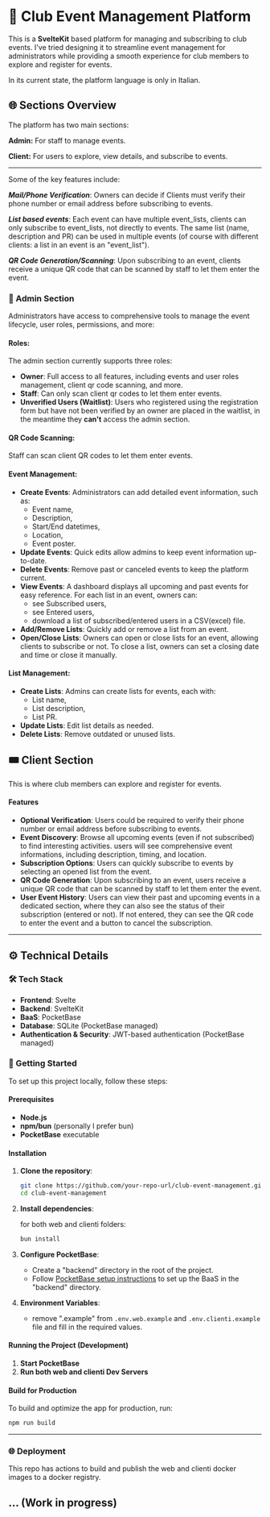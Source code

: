 
# 🪩 Club Event Management Platform

This is a **SvelteKit** based platform for managing and subscribing to club events. I've tried designing it to streamline event management for administrators while providing a smooth experience for club members to explore and register for events.

In its current state, the platform language is only in Italian.


## 🌐 Sections Overview
The platform has two main sections:

**Admin:** For staff to manage events.

**Client:** For users to explore, view details, and subscribe to events.

---
Some of the key features include:

_**Mail/Phone Verification**_: Owners can decide if Clients must verify their phone number or email address before subscribing to events.

_**List based events**_: Each event can have multiple event_lists, clients can only subscribe to event_lists, not directly to events. The same list (name, description and PR) can be used in multiple events (of course with different clients: a list in an event is an "event_list").

_**QR Code Generation/Scanning**_: Upon subscribing to an event, clients receive a unique QR code that can be scanned by staff to let them enter the event.

### 🔐 Admin Section
Administrators have access to comprehensive tools to manage the event lifecycle, user roles, permissions, and more:

#### **Roles**:
The admin section currently supports three roles:
- **Owner**: Full access to all features, including events and user roles management, client qr code scanning, and more.
- **Staff**: Can only scan client qr codes to let them enter events.
- **Unverified Users (Waitlist)**: Users who registered using the registration form but have not been verified by an owner are placed in the waitlist, in the meantime they **can't** access the admin section.
  
#### **QR Code Scanning**: 
Staff can scan client QR codes to let them enter events. 

#### **Event Management**:
- **Create Events**: Administrators can add detailed event information, such as:
  - Event name, 
  - Description, 
  - Start/End datetimes,
  - Location,
  - Event poster.
- **Update Events**: Quick edits allow admins to keep event information up-to-date.
- **Delete Events**: Remove past or canceled events to keep the platform current.
- **View Events**: A dashboard displays all upcoming and past events for easy reference. For each list in an event, owners can:
    - see Subscribed users,
    - see Entered users,
    - download a list of subscribed/entered users in a CSV(excel) file.
- **Add/Remove Lists**: Quickly add or remove a list from an event.
- **Open/Close Lists**: Owners can open or close lists for an event, allowing clients to subscribe or not. To close a list, owners can set a closing date and time or close it manually.

#### **List Management**:
- **Create Lists**: Admins can create lists for events, each with:
  - List name,
  - List description,
  - List PR.
- **Update Lists**: Edit list details as needed.
- **Delete Lists**: Remove outdated or unused lists.
## 🎟️ Client Section
This is where club members can explore and register for events.

#### Features
- **Optional Verification**: Users could be required to verify their phone number or email address before subscribing to events.
- **Event Discovery**: Browse all upcoming events (even if not subscribed) to find interesting activities. users will see comprehensive event informations, including description, timing, and location.
- **Subscription Options**: Users can quickly subscribe to events by selecting an opened list from the event.
- **QR Code Generation**: Upon subscribing to an event, users receive a unique QR code that can be scanned by staff to let them enter the event.
- **User Event History**: Users can view their past and upcoming events in a dedicated section, where they can also see the status of their subscription (entered or not). If not entered, they can see the QR code to enter the event and a button to cancel the subscription.

---

## ⚙️ Technical Details

### 🛠 Tech Stack
- **Frontend**: Svelte
- **Backend**: SvelteKit
- **BaaS**: PocketBase
- **Database**: SQLite (PocketBase managed)
- **Authentication & Security**: JWT-based authentication (PocketBase managed)

### 🚀 Getting Started

To set up this project locally, follow these steps:

#### Prerequisites
- **Node.js**
- **npm/bun** (personally I prefer bun)
- **PocketBase** executable

#### Installation
1. **Clone the repository**:
   ```bash
   git clone https://github.com/your-repo-url/club-event-management.git
   cd club-event-management
   ```

2. **Install dependencies**:

    for both web and clienti folders:
   ```bash
   bun install
   ```

1. **Configure PocketBase**:
   - Create a "backend" directory in the root of the project.
   - Follow [PocketBase setup instructions](https://pocketbase.io/docs/) to set up the BaaS in the "backend" directory.

2. **Environment Variables**:
   - remove ".example" from `.env.web.example` and `.env.clienti.example` file and fill in the required values.

#### Running the Project (Development)
1. **Start PocketBase**
2. **Run both web and clienti Dev Servers**

#### Build for Production
To build and optimize the app for production, run:
```bash
npm run build
```

---

### 🌐 Deployment

This repo has actions to build and publish the web and clienti docker images to a docker registry. 

... (Work in progress)
---
